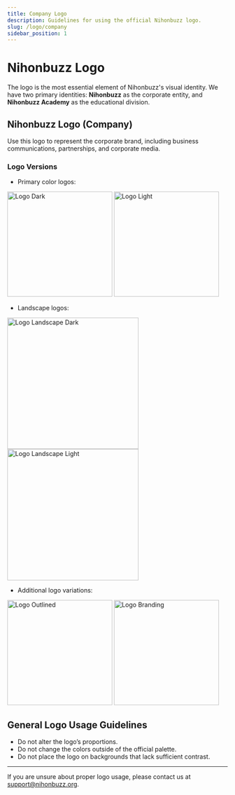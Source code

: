 ```yaml
---
title: Company Logo
description: Guidelines for using the official Nihonbuzz logo.
slug: /logo/company
sidebar_position: 1
---
```


# Nihonbuzz Logo

The logo is the most essential element of Nihonbuzz's visual identity. We have two primary identities: **Nihonbuzz** as the corporate entity, and **Nihonbuzz Academy** as the educational division.

## Nihonbuzz Logo (Company)

Use this logo to represent the corporate brand, including business communications, partnerships, and corporate media.

### Logo Versions

- Primary color logos:

<div class="preview-wrapper">
  <img src="/assets/Company/Nihonbuzz-Logo-Dark.png" alt="Logo Dark" width="240"/>
  <img src="/assets/Company/Nihonbuzz-Logo-Light.png" alt="Logo Light" width="240"/>
</div>

- Landscape logos:

<div class="preview-wrapper">
  <img src="/assets/Company/Nihonbuzz-Logo-Landscape-Dark.png" alt="Logo Landscape Dark" width="300"/>
  <img src="/assets/Company/Nihonbuzz-Logo-Landscape-Light.png" alt="Logo Landscape Light" width="300"/>
</div>

- Additional logo variations:

<div class="preview-wrapper">
  <img src="/assets/Company/Nihonbuzz-Logo-Outlined.png" alt="Logo Outlined" width="240"/>
  <img src="/assets/Company/Nihonbuzz-Logo-Branding.png" alt="Logo Branding" width="240"/>
</div>

## General Logo Usage Guidelines

- Do not alter the logo’s proportions.
- Do not change the colors outside of the official palette.
- Do not place the logo on backgrounds that lack sufficient contrast.

---

If you are unsure about proper logo usage, please contact us at [support@nihonbuzz.org](/hubungi-kami).
